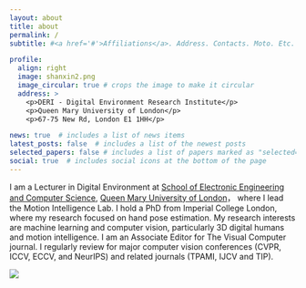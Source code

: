 ```yaml
---
layout: about
title: about
permalink: /
subtitle: #<a href='#'>Affiliations</a>. Address. Contacts. Moto. Etc.

profile:
  align: right
  image: shanxin2.png
  image_circular: true # crops the image to make it circular
  address: >
    <p>DERI - Digital Environment Research Institute</p>
    <p>Queen Mary University of London</p>
    <p>67-75 New Rd, London E1 1HH</p>

news: true  # includes a list of news items
latest_posts: false  # includes a list of the newest posts
selected_papers: false # includes a list of papers marked as "selected={true}"
social: true  # includes social icons at the bottom of the page
---
```


I am a Lecturer in Digital Environment at <a href="http://www.eecs.qmul.ac.uk/">School of Electronic Engineering and Computer Science</a>, <a href="https://www.qmul.ac.uk/">Queen Mary University of London</a>， where I lead the Motion Intelligence Lab. I hold a PhD from Imperial College London, where my research focused on hand pose estimation. My research interests are machine learning and computer vision, particularly 3D digital humans and motion intelligence. I am an Associate Editor for The Visual Computer journal. I regularly review for major computer vision conferences (CVPR, ICCV, ECCV, and NeurIPS) and related journals (TPAMI, IJCV and TIP).



<a href="https://clustrmaps.com/site/1bdyy"  title="Visit tracker"><img src="//www.clustrmaps.com/map_v2.png?d=zQzGkcGdxzN-5-6_CJQZ_BHAgn4E52DhtfU_hZuVaD0&cl=ffffff" /></a>

